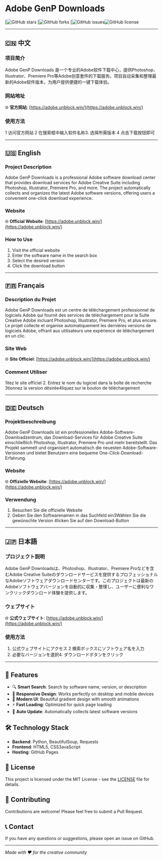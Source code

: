 # Adobe GenP Downloads

[![GitHub stars](https://img.shields.io/github/stars/wangzhenjjcn/AdobeGenP2https://github.com/wangzhenjjcn/AdobeGenP2/stargazers)
[![GitHub forks](https://img.shields.io/github/forks/wangzhenjjcn/AdobeGenP2https://github.com/wangzhenjjcn/AdobeGenP2/network)
[![GitHub issues](https://img.shields.io/github/issues/wangzhenjjcn/AdobeGenP2https://github.com/wangzhenjjcn/AdobeGenP2/issues)![GitHub license](https://img.shields.io/github/license/wangzhenjjcn/AdobeGenP2https://github.com/wangzhenjjcn/AdobeGenP2/blob/main/LICENSE)

---

## 🇨🇳 中文

### 项目简介
Adobe GenP Downloads 是一个专业的Adobe软件下载中心，提供Photoshop、Illustrator、Premiere Pro等Adobe创意套件的下载服务。项目自动采集和整理最新的Adobe软件版本，为用户提供便捷的一键下载体验。

### 网站地址
🌐 **官方网站**: [https://adobe.unblock.win/](https://adobe.unblock.win/)

### 使用方法
1 访问官方网站
2 在搜索框中输入软件名称3. 选择所需版本
4 点击下载按钮即可

---

## 🇺🇸 English

### Project Description
Adobe GenP Downloads is a professional Adobe software download center that provides download services for Adobe Creative Suite including Photoshop, Illustrator, Premiere Pro, and more. The project automatically collects and organizes the latest Adobe software versions, offering users a convenient one-click download experience.

### Website
🌐 **Official Website**: [https://adobe.unblock.win/](https://adobe.unblock.win/)

### How to Use
1. Visit the official website
2. Enter the software name in the search box
3. Select the desired version
4. Click the download button

---

## 🇫🇷 Français

### Description du Projet
Adobe GenP Downloads est un centre de téléchargement professionnel de logiciels Adobe qui fournit des services de téléchargement pour la Suite Creative Adobe incluant Photoshop, Illustrator, Premiere Pro, et plus encore. Le projet collecte et organise automatiquement les dernières versions de logiciels Adobe, offrant aux utilisateurs une expérience de téléchargement en un clic.

### Site Web
🌐 **Site Officiel**: [https://adobe.unblock.win/](https://adobe.unblock.win/)

### Comment Utiliser
1itez le site officiel
2. Entrez le nom du logiciel dans la boîte de recherche
3tionnez la version désirée4liquez sur le bouton de téléchargement

---

## 🇩🇪 Deutsch

### Projektbeschreibung
Adobe GenP Downloads ist ein professionelles Adobe-Software-Downloadzentrum, das Download-Services für Adobe Creative Suite einschließlich Photoshop, Illustrator, Premiere Pro und mehr bereitstellt. Das Projekt sammelt und organisiert automatisch die neuesten Adobe-Software-Versionen und bietet Benutzern eine bequeme One-Click-Download-Erfahrung.

### Website
🌐 **Offizielle Website**: [https://adobe.unblock.win/](https://adobe.unblock.win/)

### Verwendung
1. Besuchen Sie die offizielle Website
2. Geben Sie den Softwarenamen in das Suchfeld ein3Wählen Sie die gewünschte Version
4licken Sie auf den Download-Button

---

## 🇯🇵 日本語

### プロジェクト説明
Adobe GenP Downloadsは、Photoshop、Illustrator、Premiere Proなどを含むAdobe Creative Suiteのダウンロードサービスを提供するプロフェッショナルなAdobeソフトウェアダウンロードセンターです。このプロジェクトは最新のAdobeソフトウェアバージョンを自動的に収集・整理し、ユーザーに便利なワンクリックダウンロード体験を提供します。

### ウェブサイト
🌐 **公式ウェブサイト**: [https://adobe.unblock.win/](https://adobe.unblock.win/)

### 使用方法
1. 公式ウェブサイトにアクセス
2 検索ボックスにソフトウェア名を入力
3. 必要なバージョンを選択4. ダウンロードボタンをクリック

---

## 🚀 Features

- 🔍 **Smart Search**: Search by software name, version, or description
- 📱 **Responsive Design**: Works perfectly on desktop and mobile devices
- 🎨 **Modern UI**: Beautiful gradient design with smooth animations
- ⚡ **Fast Loading**: Optimized for quick page loading
- 🔄 **Auto Update**: Automatically collects latest software versions

## 🛠️ Technology Stack

- **Backend**: Python, BeautifulSoup, Requests
- **Frontend**: HTML5, CSS3avaScript
- **Hosting**: GitHub Pages

## 📄 License

This project is licensed under the MIT License - see the [LICENSE](LICENSE) file for details.

## 🤝 Contributing

Contributions are welcome! Please feel free to submit a Pull Request.

## 📞 Contact

If you have any questions or suggestions, please open an issue on GitHub.

---

*Made with ❤️ for the creative community* 